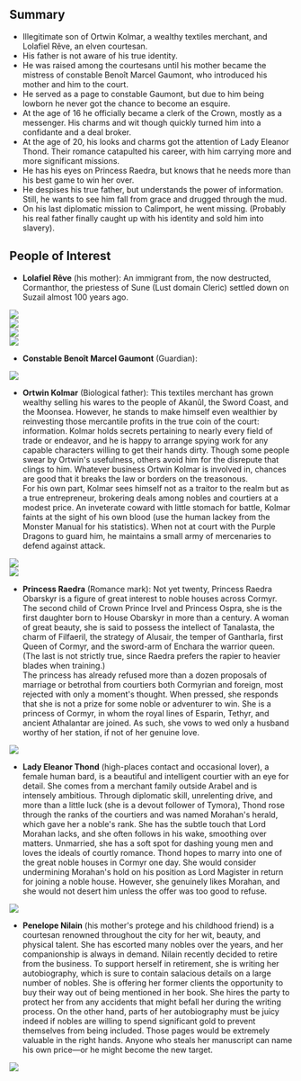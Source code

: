 ## Summary
* Illegitimate son of Ortwin Kolmar, a wealthy textiles merchant, and Lolafiel Rêve, an elven courtesan.
* His father is not aware of his true identity.
* He was raised among the courtesans until his mother became the mistress of constable Benoît Marcel Gaumont, who introduced his mother and him to the court.
* He served as a page to constable Gaumont, but due to him being lowborn he never got the chance to become an esquire.
* At the age of 16 he officially became a clerk of the Crown, mostly as a messenger. His charms and wit though quickly turned him into a confidante and a deal broker.
* At the age of 20, his looks and charms got the attention of Lady Eleanor Thond. Their romance catapulted his career, with him carrying more and more significant missions.
* He has his eyes on Princess Raedra, but knows that he needs more than his best game to win her over.
* He despises his true father, but understands the power of information. Still, he wants to see him fall from grace and drugged through the mud.
* On his last diplomatic mission to Calimport, he went missing. (Probably his real father finally caught up with his identity and sold him into slavery).

## People of Interest
* **Lolafiel Rêve** (his mother): An immigrant from, the now destructed, Cormanthor, the priestess of Sune (Lust domain Cleric) settled down on Suzail almost 100 years ago.

![](Lolafiel_Rêve.jpg)  
![](Lolafiel_Rêve_2.jpg)  
![](Lolafiel_Rêve_3.jpg)  
![](Lolafiel_Rêve_fantasy.jpg)  

* **Constable Benoît Marcel Gaumont** (Guardian): 

![](Constable_Benoît_Marcel_Gaumont.jpg)

* **Ortwin Kolmar** (Biological father): This textiles merchant has grown wealthy selling his wares to the people of Akanûl, the Sword Coast, and the Moonsea. However, he stands to make himself even wealthier by reinvesting those mercantile profits in the true coin of the court: information. Kolmar holds secrets pertaining to nearly every field of trade or endeavor, and he is happy to arrange spying work for any capable characters willing to get their hands dirty. Though some people swear by Ortwin's usefulness, others avoid him for the disrepute that clings to him. Whatever business Ortwin Kolmar is involved in, chances are good that it breaks the law or borders on the treasonous.  
For his own part, Kolmar sees himself not as a traitor to the realm but as a true entrepreneur, brokering deals among nobles and courtiers at a modest price. An inveterate coward with little stomach for battle, Kolmar faints at the sight of his own blood (use the human lackey from the Monster Manual for his statistics). When not at court with the Purple Dragons to guard him, he maintains a small army of mercenaries to defend against attack.  

![](Ortwin_Kolmar.jpg)  
![](Ortwin_Kolmar_2.jpg)  

* **Princess Raedra** (Romance mark): Not yet twenty, Princess Raedra Obarskyr is a figure of great interest to noble houses across Cormyr. The second child of Crown Prince Irvel and Princess Ospra, she is the first daughter born to House Obarskyr in more than a century. A woman of great beauty, she is said to possess the intellect of Tanalasta, the charm of Filfaeril, the strategy of Alusair, the temper of Gantharla, first Queen of Cormyr, and the sword-arm of Enchara the warrior queen. (The last is not strictly true, since Raedra prefers the rapier to heavier blades when training.)  
The princess has already refused more than a dozen proposals of marriage or betrothal from courtiers both Cormyrian and foreign, most rejected with only a moment's thought. When pressed, she responds that she is not a prize for some noble or adventurer to win. She is a princess of Cormyr, in whom the royal lines of Esparin, Tethyr, and ancient Athalantar are joined. As such, she vows to wed only a husband worthy of her station, if not of her genuine love.

![](Princess_Raedra.jpg)  

* **Lady Eleanor Thond** (high-places contact and occasional lover), a female human bard, is a beautiful and intelligent courtier with an eye for detail. She comes from a merchant family outside Arabel and is intensely ambitious. Through diplomatic skill, unrelenting drive, and more than a little luck (she is a devout follower of Tymora), Thond rose through the ranks of the courtiers and was named Morahan's herald, which gave her a noble's rank. She has the subtle touch that Lord Morahan lacks, and she often follows in his wake, smoothing over matters. Unmarried, she has a soft spot for dashing young men and loves the ideals of courtly romance. Thond hopes to marry into one of the great noble houses in Cormyr one day. She would consider undermining Morahan's hold on his position as Lord Magister in return for joining a noble house. However, she genuinely likes Morahan, and she would not desert him unless the offer was too good to refuse.	

![](Lady_Eleanor_Thond.jpg)  

* **Penelope Nilain** (his mother's protege and his childhood friend) is a courtesan renowned throughout the city for her wit, beauty, and physical talent. She has escorted many nobles over the years, and her companionship is always in demand. Nilain recently decided to retire from the business. To support herself in retirement, she is writing her autobiography, which is sure to contain salacious details on a large number of nobles. She is offering her former clients the opportunity to buy their way out of being mentioned in her book. She hires the party to protect her from any accidents that might befall her during the writing process. On the other hand, parts of her autobiography must be juicy indeed if nobles are willing to spend significant gold to prevent themselves from being included. Those pages would be extremely valuable in the right hands. Anyone who steals her manuscript can name his own price—or he might become the new target.

![](Penelope_Nilain.jpg)  